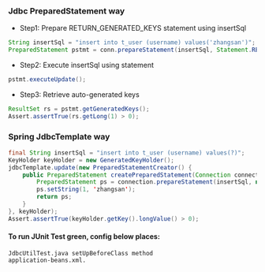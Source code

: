 ### Jdbc PreparedStatement way
* Step1: Prepare RETURN_GENERATED_KEYS statement using insertSql

```java
String insertSql = "insert into t_user (username) values('zhangsan')";
PreparedStatement pstmt = conn.prepareStatement(insertSql, Statement.RETURN_GENERATED_KEYS);
```
* Step2: Execute insertSql using statement 

```java
pstmt.executeUpdate();
```
* Step3: Retrieve auto-generated keys

```java
ResultSet rs = pstmt.getGeneratedKeys();
Assert.assertTrue(rs.getLong(1) > 0);
```
### Spring JdbcTemplate way

```java
final String insertSql = "insert into t_user (username) values(?)";
KeyHolder keyHolder = new GeneratedKeyHolder();
jdbcTemplate.update(new PreparedStatementCreator() {
    public PreparedStatement createPreparedStatement(Connection connection) throws SQLException {
        PreparedStatement ps = connection.prepareStatement(insertSql, new String[] { "id" });
        ps.setString(1, 'zhangsan');
        return ps;
	}
}, keyHolder);
Assert.assertTrue(keyHolder.getKey().longValue() > 0);
```

#### To run JUnit Test green, config below places:
	JdbcUtilTest.java setUpBeforeClass method
	application-beans.xml.